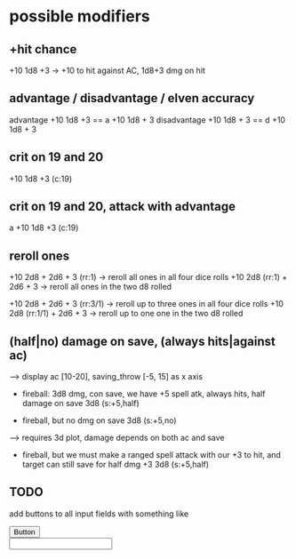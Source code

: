 possible modifiers
==================

## +hit chance

+10 1d8 +3  -> +10 to hit against AC, 1d8+3 dmg on hit

## advantage / disadvantage / elven accuracy
advantage +10 1d8 +3      == a +10 1d8 + 3
disadvantage +10 1d8 + 3  == d +10 1d8 + 3

## crit on 19 and 20
+10 1d8 +3 (c:19)

## crit on 19 and 20, attack with advantage
a +10 1d8 +3 (c:19)

## reroll ones
+10 2d8 + 2d6 + 3 (rr:1)   -> reroll all ones in all four dice rolls
+10 2d8 (rr:1) + 2d6 + 3   -> reroll all ones in the two d8 rolled

+10 2d8 + 2d6 + 3 (rr:3/1)   -> reroll up to three ones in all four dice rolls
+10 2d8 (rr:1/1) + 2d6 + 3   -> reroll up to one one in the two d8 rolled

## (half|no) damage on save, (always hits|against ac)
--> display ac [10-20], saving_throw [-5, 15] as x axis

- fireball: 3d8 dmg, con save, we have +5 spell atk, always hits, half damage on save
3d8 (s:+5,half)

- fireball, but no dmg on save
3d8 (s:+5,no)

--> requires 3d plot, damage depends on both ac and save
- fireball, but we must make a ranged spell attack with our +3 to hit, and target can still save for half dmg
+3 3d8 (s:+5,half)


## TODO
add buttons to all input fields with something like
  <div class="input-group mb-3">
  <div class="input-group-prepend">
    <button class="btn btn-outline-secondary" type="button" data-toggle="modal" data-target="#exampleModalLong">Button</button>
  </div>
  <input type="text" class="form-control" placeholder="" aria-label="" aria-describedby="basic-addon1">
</div>
